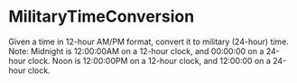 # MilitaryTimeConversion
Given a time in 12-hour AM/PM format, convert it to military (24-hour) time.  Note: Midnight is 12:00:00AM on a 12-hour clock, and 00:00:00 on a 24-hour clock. Noon is 12:00:00PM on a 12-hour clock, and 12:00:00 on a 24-hour clock.

